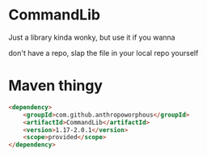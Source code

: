 # CommandLib
Just a library
kinda wonky, but use it if you wanna

don't have a repo, slap the file in your local repo yourself

# Maven thingy
```html
<dependency>
    <groupId>com.github.anthropoworphous</groupId>
    <artifactId>CommandLib</artifactId>
    <version>1.17-2.0.1</version>
    <scope>provided</scope>
</dependency>
```